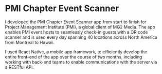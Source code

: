 # PMI Chapter Event Scanner

I developed the PMI Chapter Event Scanner app from start to finish for Project Management Institute (PMI), a global client of MG2 Media. The app enables PMI event hosts to seamlessly check-in guests with a QR code scanner and is used every day spanning 40 locations across North America from Montreal to Hawaii.

I used React Native, a mobile app framework, to efficiently develop the entire front-end of the app over the course of two months, including working with back-end teams to enable communications with the server via a RESTful API. 
